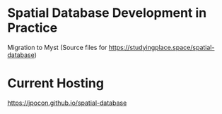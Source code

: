 # Spatial Database Development in Practice
Migration to Myst (Source files for https://studyingplace.space/spatial-database)

# Current Hosting
https://jpocon.github.io/spatial-database
